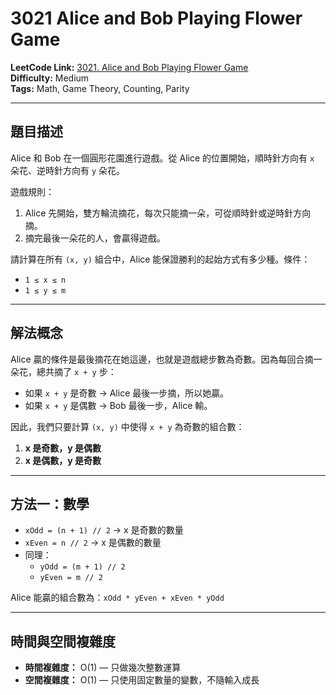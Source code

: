 # 3021 Alice and Bob Playing Flower Game

**LeetCode Link:** [3021. Alice and Bob Playing Flower Game](https://leetcode.com/problems/alice-and-bob-playing-flower-game/)  
**Difficulty:** Medium  
**Tags:** Math, Game Theory, Counting, Parity

---

## 題目描述
Alice 和 Bob 在一個圓形花園進行遊戲。從 Alice 的位置開始，順時針方向有 `x` 朵花、逆時針方向有 `y` 朵花。

遊戲規則：
1. Alice 先開始，雙方輪流摘花，每次只能摘一朵，可從順時針或逆時針方向摘。
2. 摘完最後一朵花的人，會贏得遊戲。

請計算在所有 `(x, y)` 組合中，Alice 能保證勝利的起始方式有多少種。條件：
- `1 ≤ x ≤ n`
- `1 ≤ y ≤ m`

---

## 解法概念

Alice 贏的條件是最後摘花在她這邊，也就是遊戲總步數為奇數。因為每回合摘一朵花，總共摘了 `x + y` 步：

- 如果 `x + y` 是奇數 → Alice 最後一步摘，所以她贏。
- 如果 `x + y` 是偶數 → Bob 最後一步，Alice 輸。

因此，我們只要計算 `(x, y)` 中使得 `x + y` 為奇數的組合數：

1. **x 是奇數，y 是偶數**  
2. **x 是偶數，y 是奇數**

---

## 方法一：數學

- `xOdd = (n + 1) // 2` → x 是奇數的數量  
- `xEven = n // 2` → x 是偶數的數量  
- 同理：  
  - `yOdd = (m + 1) // 2`  
  - `yEven = m // 2`

Alice 能贏的組合數為：`xOdd * yEven + xEven * yOdd`

---

## 時間與空間複雜度
- **時間複雜度：** O(1) — 只做幾次整數運算  
- **空間複雜度：** O(1) — 只使用固定數量的變數，不隨輸入成長
